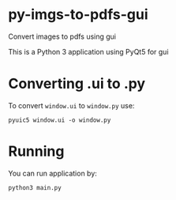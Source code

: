 # py-imgs-to-pdfs-gui
Convert images to pdfs using gui

This is a Python 3 application using PyQt5 for gui

# Converting .ui to .py
To convert `window.ui` to `window.py` use: 
```
pyuic5 window.ui -o window.py
```

# Running
You can run application by:
```
python3 main.py
```
